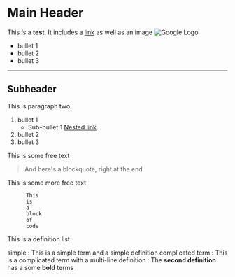 

# Main Header

This *is* a __test__. It includes a [link](http://www.google.com) as well as an image ![Google Logo](https://www.google.com/images/srpr/logo3w.png) 

 * bullet 1
 * bullet 2
 * bullet 3

***

## Subheader

This is paragraph two.

 1. bullet 1
    * Sub-bullet 1 [Nested link](http://github.com).
 1. bullet 2
 1. bullet 3

This is some free text

 > And here's a blockquote, right at the end.

This is some more free text

          This
          is
          a
          block
          of
          code

This is a definition list

simple
 : This is a simple term and a simple definition
complicated term
 : This is a complicated term with a multi-line definition
 : The __second definition__ has a some __bold__ terms


